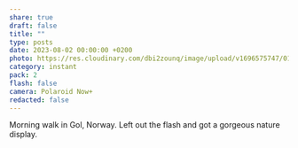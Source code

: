 ```yaml
---
share: true
draft: false
title: ""
type: posts
date: 2023-08-02 00:00:00 +0200
photo: https://res.cloudinary.com/dbi2zounq/image/upload/v1696575747/011_iyvbja.jpg
category: instant
pack: 2
flash: false
camera: Polaroid Now+
redacted: false
---
```


Morning walk in Gol, Norway. Left out the flash and got a gorgeous nature display.